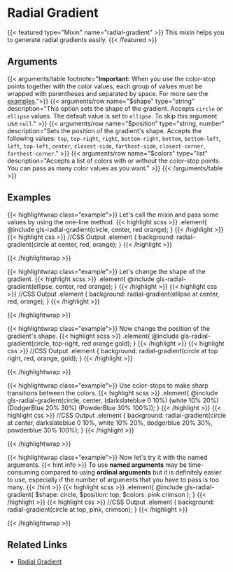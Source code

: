 # Radial Gradient

{{< featured type="Mixin" name="radial-gradient" >}}
This mixin helps you to generate radial gradients easily.
{{< /featured >}}

## Arguments

{{< arguments/table footnote="**Important:** When you use the color-stop points together with the color values, each group of values must be wrapped with parentheses and separated by space. For more see the <a href='#examples'>examples</a>.">}}
    {{< arguments/row name="$shape" type="string" description="This option sets the shape of the gradient. Accepts `circle` or `ellipse` values. The default value is set to `ellipse`. To skip this argument use `null`." >}}
    {{< arguments/row name="$position" type="string, number" description="Sets the position of the gradient's shape. Accepts the following values: `top`, `top-right`, `right`, `bottom-right`, `bottom`, `bottom-left`, `left`, `top-left`, `center`, `closest-side`, `farthest-side`, `closest-corner`, `farthest-corner`." >}}
    {{< arguments/row name="$colors" type="list" description="Accepts a list of colors with or without the color-stop points. You can pass as many color values ​​as you want." >}}
{{< /arguments/table >}}

## Examples

{{< highlightwrap class="example">}}
Let's call the mixin and pass some values by using the one-line method.
{{< highlight scss >}}
.element{
    @include gls-radial-gradient(circle, center, red orange);
}
{{< /highlight >}}
{{< highlight css >}}
//CSS Output
.element {
    background: radial-gradient(circle at center, red, orange);
}
{{< /highlight >}}
<div class="sandbox large" style="background: radial-gradient(circle at center, red, orange);"></div>
{{< /highlightwrap >}}

{{< highlightwrap class="example">}}
Let's change the shape of the gradient.
{{< highlight scss >}}
.element{
    @include gls-radial-gradient(ellipse, center, red orange);
}
{{< /highlight >}}
{{< highlight css >}}
//CSS Output
.element {
    background: radial-gradient(ellipse at center, red, orange);
}
{{< /highlight >}}
<div class="sandbox large" style="background: radial-gradient(ellipse at center, red, orange);"></div>
{{< /highlightwrap >}}

{{< highlightwrap class="example">}}
Now change the position of the gradient's shape.
{{< highlight scss >}}
.element{
    @include gls-radial-gradient(circle, top-right, red orange gold);
}
{{< /highlight >}}
{{< highlight css >}}
//CSS Output
.element {
    background: radial-gradient(circle at top right, red, orange, gold);
}
{{< /highlight >}}
<div class="sandbox large" style="background: radial-gradient(circle at top right, red, orange, gold);"></div>
{{< /highlightwrap >}}

{{< highlightwrap class="example">}}
Use color-stops to make sharp transitions between the colors.
{{< highlight scss >}}
.element{
    @include gls-radial-gradient(circle, center, (darkslateblue 0 10%) (white 10% 20%) (DodgerBlue 20% 30%) (PowderBlue 30% 100%));
}
{{< /highlight >}}
{{< highlight css >}}
//CSS Output
.element {
    background: radial-gradient(circle at center, darkslateblue 0 10%, white 10% 20%, dodgerblue 20% 30%, powderblue 30% 100%);
}
{{< /highlight >}}
<div class="sandbox large" style="background: radial-gradient(circle at center, darkslateblue 0 10%, white 10% 20%, dodgerblue 20% 30%, powderblue 30% 100%);"></div>
{{< /highlightwrap >}}

{{< highlightwrap class="example">}}
Now let's try it with the named arguments.
{{< hint info >}}
To use **named arguments** may be time-consuming compared to using **ordinal arguments** but it is definitely easier to use, especially if the number of arguments that you have to pass is too many.
{{< /hint >}}
{{< highlight scss >}}
.element{
    @include gls-radial-gradient(
        $shape: circle,
        $position: top,
        $colors: pink crimson
    );
}
{{< /highlight >}}
{{< highlight css >}}
//CSS Output
.element {
    background: radial-gradient(circle at top, pink, crimson);
}
{{< /highlight >}}
<div class="sandbox large" style="background: radial-gradient(circle at top, pink, crimson);"></div>
{{< /highlightwrap >}}

## Related Links
* [Radial Gradient](https://developer.mozilla.org/en-US/docs/Web/CSS/radial-gradient)